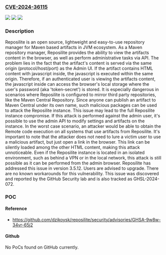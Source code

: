 ### [CVE-2024-36115](https://cve.mitre.org/cgi-bin/cvename.cgi?name=CVE-2024-36115)
![](https://img.shields.io/static/v1?label=Product&message=reposilite&color=blue)
![](https://img.shields.io/static/v1?label=Version&message=%3D%20%3E%3D%203.3.0%2C%20%3C%203.5.12%20&color=brighgreen)
![](https://img.shields.io/static/v1?label=Vulnerability&message=CWE-79%3A%20Improper%20Neutralization%20of%20Input%20During%20Web%20Page%20Generation%20('Cross-site%20Scripting')&color=brighgreen)

### Description

Reposilite is an open source, lightweight and easy-to-use repository manager for Maven based artifacts in JVM ecosystem. As a Maven repository manager, Reposilite provides the ability to view the artifacts content in the browser, as well as perform administrative tasks via API. The problem lies in the fact that the artifact's content is served via the same origin (protocol/host/port) as the Admin UI. If the artifact contains HTML content with javascript inside, the javascript is executed within the same origin. Therefore, if an authenticated user is viewing the artifacts content, the javascript inside can access the browser's local storage where the user's password (aka 'token-secret') is stored. It is especially dangerous in scenarios where Reposilite is configured to mirror third party repositories, like the Maven Central Repository. Since anyone can publish an artifact to Maven Central under its own name, such malicious packages can be used to attack the Reposilite instance. This issue may lead to the full Reposilite instance compromise. If this attack is performed against the admin user, it's possible to use the admin API to modify settings and artifacts on the instance. In the worst case scenario, an attacker would be able to obtain the Remote code execution on all systems that use artifacts from Reposilite. It's important to note that the attacker does not need to lure a victim user to use a malicious artifact, but just open a link in the browser. This link can be silently loaded among the other HTML content, making this attack unnoticeable. Even if the Reposilite instance is located in an isolated environment, such as behind a VPN or in the local network, this attack is still possible as it can be performed from the admin browser. Reposilite has addressed this issue in version 3.5.12. Users are advised to upgrade. There are no known workarounds for this vulnerability. This issue was discovered and reported by the GitHub Security lab and is also tracked as GHSL-2024-072.

### POC

#### Reference
- https://github.com/dzikoysk/reposilite/security/advisories/GHSA-9w8w-34vr-65j2

#### Github
No PoCs found on GitHub currently.

